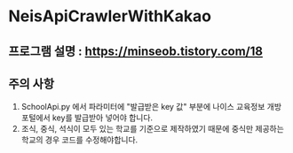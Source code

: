 # NeisApiCrawlerWithKakao

## 프로그램 설명 : https://minseob.tistory.com/18

## 주의 사항
1. SchoolApi.py 에서 파라미터에 "발급받은 key 값" 부분에 나이스 교육정보 개방 포털에서 key를 발급받아 넣어야 합니다.
2. 조식, 중식, 석식이 모두 있는 학교를 기준으로 제작하였기 때문에 중식만 제공하는 학교의 경우 코드를 수정해야합니다.
